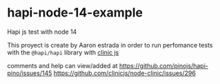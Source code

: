 # hapi-node-14-example
Hapi js test with node 14

This proyect is create by Aaron estrada in order to run perfomance tests with the `@hapi/hapi` library
with [clinic js](https://clinicjs.org/)  


comments and help can view/added at 
https://github.com/pinojs/hapi-pino/issues/145
https://github.com/clinicjs/node-clinic/issues/296
